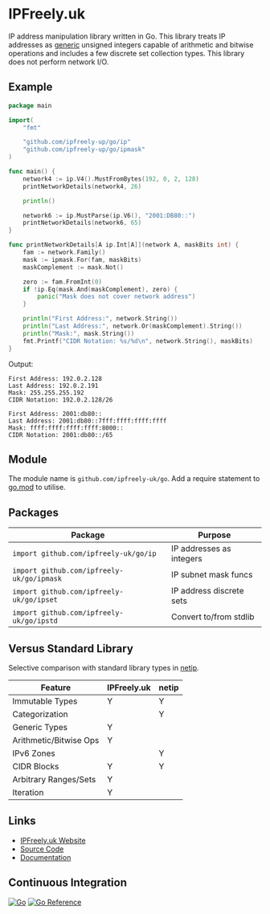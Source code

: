 # IPFreely.uk

IP address manipulation library written in Go.
This library treats IP addresses as
[generic](https://go.dev/doc/tutorial/generics)
unsigned integers capable of arithmetic and bitwise operations
and includes a few discrete set collection types.
This library does not perform network I/O.

## Example

```go
package main

import(
    "fmt"

    "github.com/ipfreely-up/go/ip"
    "github.com/ipfreely-up/go/ipmask"
)

func main() {
	network4 := ip.V4().MustFromBytes(192, 0, 2, 128)
	printNetworkDetails(network4, 26)

	println()

	network6 := ip.MustParse(ip.V6(), "2001:DB80::")
	printNetworkDetails(network6, 65)
}

func printNetworkDetails[A ip.Int[A]](network A, maskBits int) {
	fam := network.Family()
	mask := ipmask.For(fam, maskBits)
	maskComplement := mask.Not()

	zero := fam.FromInt(0)
	if !ip.Eq(mask.And(maskComplement), zero) {
		panic("Mask does not cover network address")
	}

	println("First Address:", network.String())
	println("Last Address:", network.Or(maskComplement).String())
	println("Mask:", mask.String())
	fmt.Printf("CIDR Notation: %s/%d\n", network.String(), maskBits)
}
```

Output:

```
First Address: 192.0.2.128
Last Address: 192.0.2.191
Mask: 255.255.255.192
CIDR Notation: 192.0.2.128/26

First Address: 2001:db80::
Last Address: 2001:db80::7fff:ffff:ffff:ffff
Mask: ffff:ffff:ffff:ffff:8000::
CIDR Notation: 2001:db80::/65
```

## Module

The module name is `github.com/ipfreely-uk/go`.
Add a require statement to [go.mod](https://go.dev/doc/modules/gomod-ref) to utilise.

## Packages

| Package                                   | Purpose                  |
|-------------------------------------------|--------------------------|
| `import github.com/ipfreely-uk/go/ip`     | IP addresses as integers |
| `import github.com/ipfreely-uk/go/ipmask` | IP subnet mask funcs     |
| `import github.com/ipfreely-uk/go/ipset`  | IP address discrete sets |
| `import github.com/ipfreely-uk/go/ipstd`  | Convert to/from stdlib   |

## Versus Standard Library

Selective comparison with standard library types in [netip](https://pkg.go.dev/net/netip).

| Feature                | IPFreely.uk | netip |
| -----------------------|-------------|-------|
| Immutable Types        | Y           | Y     |
| Categorization         |             | Y     |
| Generic Types          | Y           |       |
| Arithmetic/Bitwise Ops | Y           |       |
| IPv6 Zones             |             | Y     |
| CIDR Blocks            | Y           | Y     |
| Arbitrary Ranges/Sets  | Y           |       |
| Iteration              | Y           |       |

## Links

 - [IPFreely.uk Website](https://ipfreely.uk)
 - [Source Code](https://github.com/ipfreely-uk/go)
 - [Documentation](https://pkg.go.dev/github.com/ipfreely-uk/go)

## Continuous Integration

[![Go](https://github.com/ipfreely-uk/go/actions/workflows/go.yml/badge.svg)](https://github.com/ipfreely-uk/go/actions/workflows/go.yml)
[![Go Reference](https://pkg.go.dev/badge/github.com/ipfreely-uk/go.svg)](https://pkg.go.dev/github.com/ipfreely-uk/go)
